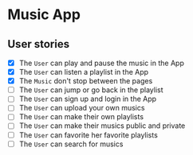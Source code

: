 # Music App

## User stories
- [x] The `User` can play and pause the music in the App
- [x] The `User` can listen a playlist in the App
- [x] The `Music` don't stop between the pages
- [ ] The `User` can jump or go back in the playlist
- [ ] The `User` can sign up and login in the App
- [ ] The `User` can upload your own musics
- [ ] The `User` can make their own playlists
- [ ] The `User` can make their musics public and private
- [ ] The `User` can favorite her favorite playlists
- [ ] The `User` can search for musics
